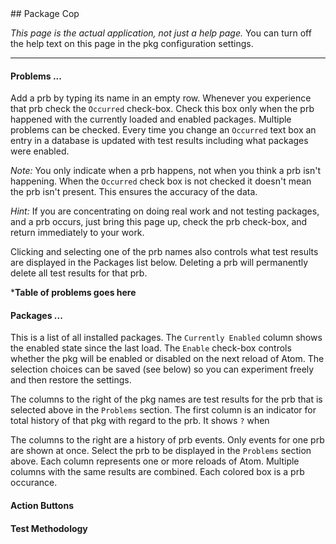 <helpProblems>
## Package Cop

*This page is the actual application, not just a help page.* You can turn off the help text on this page in the pkg configuration settings.

---

#### Problems ...

Add a prb by typing its name in an empty row.  Whenever you experience that prb check the `Occurred` check-box. Check this box only when the prb happened with the currently loaded and enabled packages.  Multiple problems can be checked.  Every time you change an `Occurred` text box an entry in a database is updated with test results including what packages were enabled.

*Note:* You only indicate when a prb happens, not when you think a prb isn't happening. When the `Occurred` check box is not checked it doesn't mean the prb isn't present. This ensures the accuracy of the data.

*Hint:* If you are concentrating on doing real work and not testing packages, and a prb occurs, just bring this page up, check the prb check-box, and return immediately to your work.

Clicking and selecting one of the prb names also controls what test results are displayed in the Packages list below.  Deleting a prb will permanently delete all test results for that prb.

***Table of problems goes here**

<helpPackages>

#### Packages ...

This is a list of all installed packages.  The `Currently Enabled` column shows the enabled state since the last load.  The `Enable` check-box controls whether the pkg will be enabled or disabled on the next reload of Atom.  The selection choices can be saved (see below) so you can experiment freely and then restore the settings.

The columns to the right of the pkg names are test results for the prb that is selected above in the `Problems` section.  The first column is an indicator for total history of that pkg with regard to the prb.  It shows `?` when 

The columns to the right are a history of prb events.  Only events for one prb are shown at once.  Select the prb to be displayed in the `Problems` section above. Each column represents one or more reloads of Atom. Multiple columns with the same results are combined. Each colored box is a prb occurance.  

<helpAction>

#### Action Buttons

<helpMethodology>

#### Test Methodology


<end>
